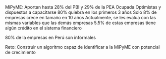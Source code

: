 MiPyME:
	Aportan hasta 28% del PBI y 29% de la PEA Ocupada
	Optimistas y dispuestos a capacitarse
	80% quiebra en los primeros 3 años
	Solo 8% de empresas crece en tamaño en 10 años
	Actualmente, se les evalua con las mismas variables que las demás empresas
	5.5% de estas empresas tiene algún crédito en el sistema financiero
	
80% de la empresas en Perú son informales

Reto: Construir un algoritmo capaz de identificar a la MiPyME con potencial de crecimiento
